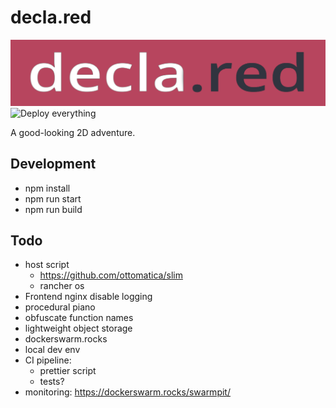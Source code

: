 # decla.red

![logo](frontend/static/declared.png)
![Deploy everything](https://github.com/schmelczerandras/decla.red/workflows/Deploy%20everything/badge.svg)

A good-looking 2D adventure.

## Development

- npm install
- npm run start
- npm run build

## Todo

- host script
  - https://github.com/ottomatica/slim
  - rancher os
- Frontend nginx disable logging
- procedural piano
- obfuscate function names
- lightweight object storage
- dockerswarm.rocks
- local dev env
- CI pipeline:
  - prettier script
  - tests?
- monitoring: https://dockerswarm.rocks/swarmpit/

